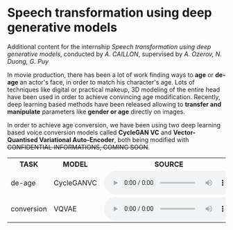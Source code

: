 # Speech transformation using deep generative models

Additional content for the internship *Speech transformation using deep generative models*, conducted by *A. CAILLON*, supervised by *A. Ozerov, N. Duong, G. Puy*

In movie production, there has been a lot of work finding ways to **age** or **de-age** an actor's face, in order to match his character's age. Lots of techniques like digital or practical makeup, 3D modeling of the entire head have been used in order to achieve convincing age modification. Recently, deep learning based methods have been released allowing to **transfer and manipulate** parameters like **gender or age** directly on images.


In order to achieve age conversion, we have been using two deep learning based voice conversion models called **CycleGAN VC** and **Vector-Quantised Variational Auto-Encoder**, both being modified with ~~CONFIDENTIAL INFORMATIONS, COMING SOON~~.


<table>
  <tr>
    <th>TASK</th>
    <th>MODEL</th>
    <th>SOURCE</th>
    <th>CONVERTED</th>
  </tr>

  <tr>
    <td>de-age</td>
    <td>CycleGANVC</td>
    <td><audio controls src="audio/cgvc.mp3">
    </audio></td>
    <td><audio controls src="audio/cgvc.mp3">
    </audio></td>
  </tr>

  <tr>
    <td>conversion</td>
    <td>VQVAE</td>
    <td><audio controls src="audio/vqvaeout.mp3">
    </audio></td>
    <td><audio controls src="audio/vqvaeout.mp3">
    </audio></td>
  </tr>
</table>
